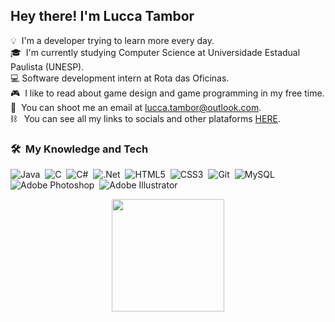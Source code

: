 ## Hey there! I'm Lucca Tambor

💡 &nbsp;I'm a developer trying to learn more every day.\
🎓 &nbsp;I'm currently studying Computer Science at Universidade Estadual Paulista (UNESP).\
:computer: Software development intern at Rota das Oficinas.\
:video_game: &nbsp;I like to read about game design and game programming in my free time.\
:email: &nbsp;You can shoot me an email at lucca.tambor@outlook.com. \
:chains: &nbsp; You can see all my links to socials and other plataforms [HERE](https://allmylinks.com/luccatambor).

### 🛠 &nbsp;My Knowledge and Tech

![Java](https://img.shields.io/badge/java-%23ED8B00.svg?style=for-the-badge&logo=java&logoColor=white)&nbsp;
![C](https://img.shields.io/badge/c-%2300599C.svg?style=for-the-badge&logo=c&logoColor=white)&nbsp;
![C#](https://img.shields.io/badge/c%23-%23239120.svg?style=for-the-badge&logo=c-sharp&logoColor=white)&nbsp;
![.Net](https://img.shields.io/badge/.NET-5C2D91?style=for-the-badge&logo=.net&logoColor=white)&nbsp;
![HTML5](https://img.shields.io/badge/html5-%23E34F26.svg?style=for-the-badge&logo=html5&logoColor=white)&nbsp;
![CSS3](https://img.shields.io/badge/css3-%231572B6.svg?style=for-the-badge&logo=css3&logoColor=white)&nbsp;
![Git](https://img.shields.io/badge/git-%23F05033.svg?style=for-the-badge&logo=git&logoColor=white)&nbsp;
![MySQL](https://img.shields.io/badge/mysql-%2300f.svg?style=for-the-badge&logo=mysql&logoColor=white)&nbsp;
![Adobe Photoshop](https://img.shields.io/badge/adobephotoshop-%2331A8FF.svg?style=for-the-badge&logo=adobephotoshop&logoColor=white)&nbsp;
![Adobe Illustrator](https://img.shields.io/badge/adobeillustrator-%23FF9A00.svg?style=for-the-badge&logo=adobeillustrator&logoColor=white)&nbsp;

<p align="center">
<a href="https://github.com/LuccaTambor">
  <img height="180em" src="https://github-readme-stats-eight-theta.vercel.app/api/top-langs/?username=LuccaTambor&layout=compact&langs_count=8&theme=algolia"/>
</a>
</p>
